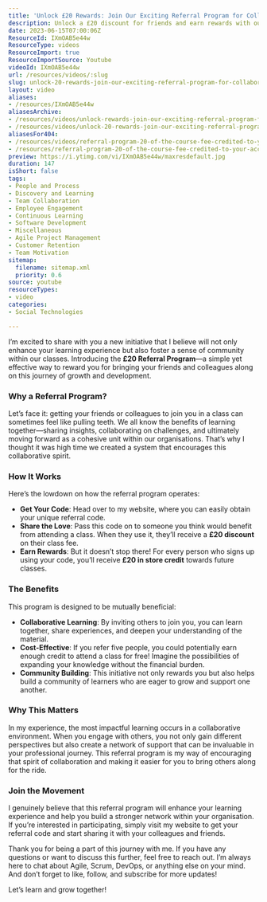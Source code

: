 ```yaml
---
title: 'Unlock £20 Rewards: Join Our Exciting Referral Program for Collaborative Learning!'
description: Unlock a £20 discount for friends and earn rewards with our new Referral Program! Join us in fostering a collaborative learning community today!
date: 2023-06-15T07:00:06Z
ResourceId: IXmOAB5e44w
ResourceType: videos
ResourceImport: true
ResourceImportSource: Youtube
videoId: IXmOAB5e44w
url: /resources/videos/:slug
slug: unlock-20-rewards-join-our-exciting-referral-program-for-collaborative-learning
layout: video
aliases:
- /resources/IXmOAB5e44w
aliasesArchive:
- /resources/videos/unlock-rewards-join-our-exciting-referral-program-for-collaborative-learning
- /resources/videos/unlock-20-rewards-join-our-exciting-referral-program-for-collaborative-learning
aliasesFor404:
- /resources/videos/referral-program-20-of-the-course-fee-credited-to-your-account-
- /resources/referral-program-20-of-the-course-fee-credited-to-your-account-
preview: https://i.ytimg.com/vi/IXmOAB5e44w/maxresdefault.jpg
duration: 147
isShort: false
tags:
- People and Process
- Discovery and Learning
- Team Collaboration
- Employee Engagement
- Continuous Learning
- Software Development
- Miscellaneous
- Agile Project Management
- Customer Retention
- Team Motivation
sitemap:
  filename: sitemap.xml
  priority: 0.6
source: youtube
resourceTypes:
- video
categories:
- Social Technologies

---
```

I’m excited to share with you a new initiative that I believe will not only enhance your learning experience but also foster a sense of community within our classes. Introducing the **£20 Referral Program**—a simple yet effective way to reward you for bringing your friends and colleagues along on this journey of growth and development.

### Why a Referral Program?

Let’s face it: getting your friends or colleagues to join you in a class can sometimes feel like pulling teeth. We all know the benefits of learning together—sharing insights, collaborating on challenges, and ultimately moving forward as a cohesive unit within our organisations. That’s why I thought it was high time we created a system that encourages this collaborative spirit.

### How It Works

Here’s the lowdown on how the referral program operates:

- **Get Your Code**: Head over to my website, where you can easily obtain your unique referral code.
- **Share the Love**: Pass this code on to someone you think would benefit from attending a class. When they use it, they’ll receive a **£20 discount** on their class fee.
- **Earn Rewards**: But it doesn’t stop there! For every person who signs up using your code, you’ll receive **£20 in store credit** towards future classes. 

### The Benefits

This program is designed to be mutually beneficial:

- **Collaborative Learning**: By inviting others to join you, you can learn together, share experiences, and deepen your understanding of the material.
- **Cost-Effective**: If you refer five people, you could potentially earn enough credit to attend a class for free! Imagine the possibilities of expanding your knowledge without the financial burden.
- **Community Building**: This initiative not only rewards you but also helps build a community of learners who are eager to grow and support one another.

### Why This Matters

In my experience, the most impactful learning occurs in a collaborative environment. When you engage with others, you not only gain different perspectives but also create a network of support that can be invaluable in your professional journey. This referral program is my way of encouraging that spirit of collaboration and making it easier for you to bring others along for the ride.

### Join the Movement

I genuinely believe that this referral program will enhance your learning experience and help you build a stronger network within your organisation. If you’re interested in participating, simply visit my website to get your referral code and start sharing it with your colleagues and friends.

Thank you for being a part of this journey with me. If you have any questions or want to discuss this further, feel free to reach out. I’m always here to chat about Agile, Scrum, DevOps, or anything else on your mind. And don’t forget to like, follow, and subscribe for more updates!

Let’s learn and grow together!
